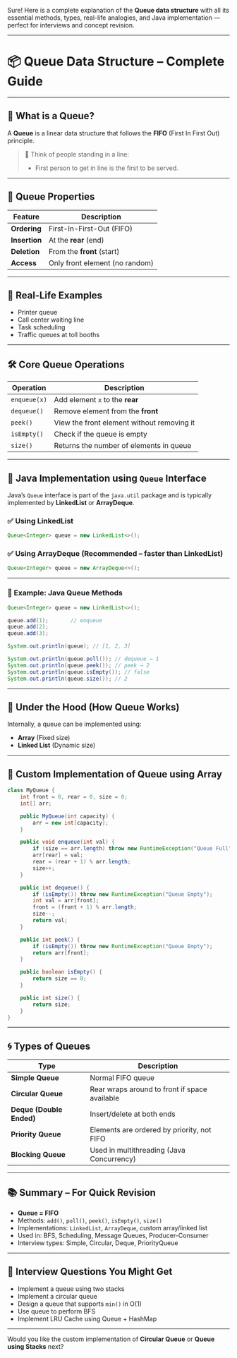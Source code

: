 Sure! Here is a complete explanation of the **Queue data structure** with all its essential methods, types, real-life analogies, and Java implementation — perfect for interviews and concept revision.

---

# 📦 Queue Data Structure – Complete Guide

---

## 🚦 What is a Queue?

A **Queue** is a linear data structure that follows the **FIFO** (First In First Out) principle.

> 🔁 Think of people standing in a line:
>
> * First person to get in line is the first to be served.

---

## 📌 Queue Properties

| Feature       | Description                    |
| ------------- | ------------------------------ |
| **Ordering**  | First-In-First-Out (FIFO)      |
| **Insertion** | At the **rear** (end)          |
| **Deletion**  | From the **front** (start)     |
| **Access**    | Only front element (no random) |

---

## 🧠 Real-Life Examples

* Printer queue
* Call center waiting line
* Task scheduling
* Traffic queues at toll booths

---

## 🛠️ Core Queue Operations

| Operation    | Description                                |
| ------------ | ------------------------------------------ |
| `enqueue(x)` | Add element `x` to the **rear**            |
| `dequeue()`  | Remove element from the **front**          |
| `peek()`     | View the front element without removing it |
| `isEmpty()`  | Check if the queue is empty                |
| `size()`     | Returns the number of elements in queue    |

---

## 🧪 Java Implementation using `Queue` Interface

Java’s `Queue` interface is part of the `java.util` package and is typically implemented by **LinkedList** or **ArrayDeque**.

### ✅ Using LinkedList

```java
Queue<Integer> queue = new LinkedList<>();
```

### ✅ Using ArrayDeque (Recommended – faster than LinkedList)

```java
Queue<Integer> queue = new ArrayDeque<>();
```

---

### 🔧 Example: Java Queue Methods

```java
Queue<Integer> queue = new LinkedList<>();

queue.add(1);       // enqueue
queue.add(2);
queue.add(3);

System.out.println(queue); // [1, 2, 3]

System.out.println(queue.poll()); // dequeue → 1
System.out.println(queue.peek()); // peek → 2
System.out.println(queue.isEmpty()); // false
System.out.println(queue.size()); // 2
```

---

## 🔁 Under the Hood (How Queue Works)

Internally, a queue can be implemented using:

* **Array** (Fixed size)
* **Linked List** (Dynamic size)

---

## 🧱 Custom Implementation of Queue using Array

```java
class MyQueue {
    int front = 0, rear = 0, size = 0;
    int[] arr;

    public MyQueue(int capacity) {
        arr = new int[capacity];
    }

    public void enqueue(int val) {
        if (size == arr.length) throw new RuntimeException("Queue Full");
        arr[rear] = val;
        rear = (rear + 1) % arr.length;
        size++;
    }

    public int dequeue() {
        if (isEmpty()) throw new RuntimeException("Queue Empty");
        int val = arr[front];
        front = (front + 1) % arr.length;
        size--;
        return val;
    }

    public int peek() {
        if (isEmpty()) throw new RuntimeException("Queue Empty");
        return arr[front];
    }

    public boolean isEmpty() {
        return size == 0;
    }

    public int size() {
        return size;
    }
}
```

---

## 🌀 Types of Queues

| Type                     | Description                                   |
| ------------------------ | --------------------------------------------- |
| **Simple Queue**         | Normal FIFO queue                             |
| **Circular Queue**       | Rear wraps around to front if space available |
| **Deque (Double Ended)** | Insert/delete at both ends                    |
| **Priority Queue**       | Elements are ordered by priority, not FIFO    |
| **Blocking Queue**       | Used in multithreading (Java Concurrency)     |

---

## 📚 Summary – For Quick Revision

* **Queue = FIFO**
* Methods: `add()`, `poll()`, `peek()`, `isEmpty()`, `size()`
* Implementations: `LinkedList`, `ArrayDeque`, custom array/linked list
* Used in: BFS, Scheduling, Message Queues, Producer-Consumer
* Interview types: Simple, Circular, Deque, PriorityQueue

---

## 🧠 Interview Questions You Might Get

* Implement a queue using two stacks
* Implement a circular queue
* Design a queue that supports `min()` in O(1)
* Use queue to perform BFS
* Implement LRU Cache using Queue + HashMap

---

Would you like the custom implementation of **Circular Queue** or **Queue using Stacks** next?
